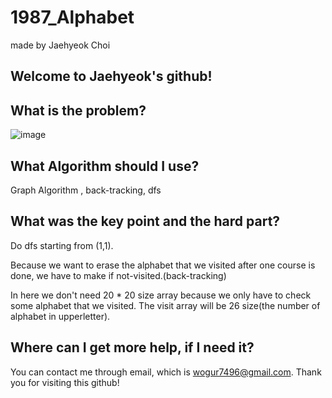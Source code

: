 # 1987_Alphabet

made by Jaehyeok Choi

## Welcome to Jaehyeok's github!

## What is the problem?

![image](https://github.com/Choi-JaeHyeok-21500749/1987_Alphabet/blob/main/1987_pro.PNG)

## What Algorithm should I use?

Graph Algorithm , back-tracking, dfs

## What was the key point and the hard part?

Do dfs starting from (1,1). 

Because we want to erase the alphabet that we visited after one course is done, we have to make if not-visited.(back-tracking)

In here we don't need 20 * 20 size array because we only have to check some alphabet that we visited. The visit array will be 26 size(the number of alphabet in upperletter).

## Where can I get more help, if I need it?

You can contact me through email, which is wogur7496@gmail.com.
Thank you for visiting this github!
